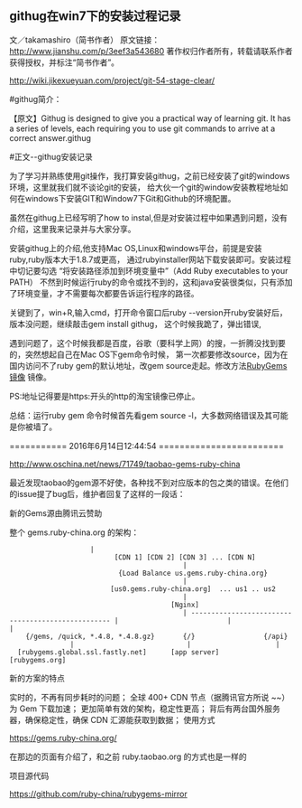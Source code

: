 ## githug在win7下的安装过程记录

文／takamashiro（简书作者）
原文链接：http://www.jianshu.com/p/3eef3a543680
著作权归作者所有，转载请联系作者获得授权，并标注“简书作者”。

http://wiki.jikexueyuan.com/project/git-54-stage-clear/

#githug简介：

【原文】Githug is designed to give you a practical way of learning git. 
        It has a series of levels, each requiring you to use git commands to arrive at a correct answer.githug

#正文--githug安装记录

为了学习并熟练使用git操作，我打算安装githug，之前已经安装了git的windows环境，这里就我们就不谈论git的安装，
给大伙一个git的window安装教程地址如何在windows下安装GIT和Window7下Git和Github的环境配置。

虽然在githug上已经写明了how to instal,但是对安装过程中如果遇到问题，没有介绍，这里我来记录并与大家分享。

安装githug上的介绍,他支持Mac OS,Linux和windows平台，前提是安装ruby,ruby版本大于1.8.7或更高，
通过rubyinstaller网站下载安装即可。安装过程中切记要勾选 “将安装路径添加到环境变量中”（Add Ruby executables to your PATH）
不然到时候运行ruby的命令或找不到的，这和java安装很类似，只有添加了环境变量，才不需要每次都要告诉运行程序的路径。

关键到了，win+R,输入cmd，打开命令窗口后ruby --version开ruby安装好后，版本没问题，继续敲击gem install githug，
这个时候我跪了，弹出错误,

遇到问题了，这个时候我都是百度，谷歌（要科学上网）的搜，一折腾没找到要的，突然想起自己在Mac OS下gem命令时候，
第一次都要修改source，因为在国内访问不了ruby gem的默认地址，改gem source走起。修改方法[RubyGems 镜像](http://blog.csdn.net/hshl1214/article/details/49175223 "RubyGems 镜像2") 镜像。



PS:地址记得要是https:开头的http的淘宝镜像已停止。

总结：运行ruby gem 命令时候首先看gem source -l，大多数网络错误及其可能是你被墙了。


=========== 2016年6月14日12:44:54 ========================

http://www.oschina.net/news/71749/taobao-gems-ruby-china

最近发现taobao的gem源不好使，各种找不到对应版本的包之类的错误。在他们的issue提了bug后，维护者回复了这样的一段话：

新的Gems源由腾讯云赞助

整个 gems.ruby-china.org 的架构：

```
                    |
                          [CDN 1] [CDN 2] [CDN 3] ... [CDN N]
                                           |
                           {Load Balance us.gems.ruby-china.org}
                                           |
                         [us0.gems.ruby-china.org]  ... us1 .. us2
                                           |
                                        [Nginx]
                                           | -------------------------------------------------- |                           |                    |
    {/gems, /quick, *.4.8, *.4.8.gz}       {/}                 {/api}
               |                            |                     |
  [rubygems.global.ssl.fastly.net]      [app server]         [rubygems.org]
```

新的方案的特点

实时的，不再有同步耗时的问题；
全球 400+ CDN 节点（据腾讯官方所说 ~~）为 Gem 下载加速；
更加简单有效的架构，稳定性更高；
背后有两台国外服务器，确保稳定性，确保 CDN 汇源能获取到数据；
使用方式

https://gems.ruby-china.org/

在那边的页面有介绍了，和之前 ruby.taobao.org 的方式也是一样的

项目源代码

https://github.com/ruby-china/rubygems-mirror



